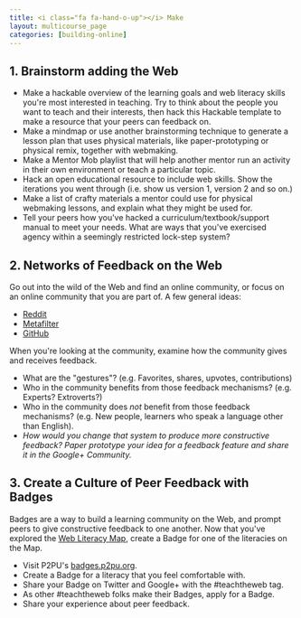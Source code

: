 ```yaml
---
title: <i class="fa fa-hand-o-up"></i> Make
layout: multicourse_page
categories: [building-online]
---
```


## 1. Brainstorm adding the Web

* Make a hackable overview of the learning goals and web literacy skills you're most interested in teaching. Try to think about the people you want to teach and their interests, then hack this Hackable template to make a resource that your peers can feedback on.
* Make a mindmap or use another brainstorming technique to generate a lesson plan that uses physical materials, like paper-prototyping or physical remix, together with webmaking.
* Make a Mentor Mob playlist that will help another mentor run an activity in their own environment or teach a particular topic.
* Hack an open educational resource to include web skills. Show the iterations you went through (i.e. show us version 1, version 2 and so on.)
* Make a list of crafty materials a mentor could use for physical webmaking lessons, and explain what they might be used for.
* Tell your peers how you've hacked a curriculum/textbook/support manual to meet your needs. What are ways that you've exercised agency within a seemingly restricted lock-step system?

## 2. Networks of Feedback on the Web

Go out into the wild of the Web and find an online community, or focus on an online community that you are part of. A few general ideas:

* [Reddit](http://www.reddit.com/)
* [Metafilter](http://www.metafilter.com/)
* [GitHub](https://github.com/)

When you're looking at the community, examine how the community gives and receives feedback. 

* What are the "gestures"? (e.g. Favorites, shares, upvotes, contributions)
* Who in the community benefits from those feedback mechanisms? (e.g. Experts? Extroverts?)
* Who in the community does *not* benefit from those feedback mechanisms? (e.g. New people, learners who speak a language other than English).
* *How would you change that system to produce more constructive feedback? Paper prototype your idea for a feedback feature and share it in the Google+ Community.*


## 3. Create a Culture of Peer Feedback with Badges
Badges are a way to build a learning community on the Web, and prompt peers to give constructive feedback to one another. Now that you've explored the [Web Literacy Map](https://wiki.mozilla.org/Webmaker/WebLiteracyMap), create a Badge for one of the literacies on the Map.

* Visit P2PU's [badges.p2pu.org](http://badges.p2pu.org/).
* Create a Badge for a literacy that you feel comfortable with.
* Share your Badge on Twitter and Google+ with the #teachtheweb tag.
* As other #teachtheweb folks make their Badges, apply for a Badge.
* Share your experience about peer feedback.
